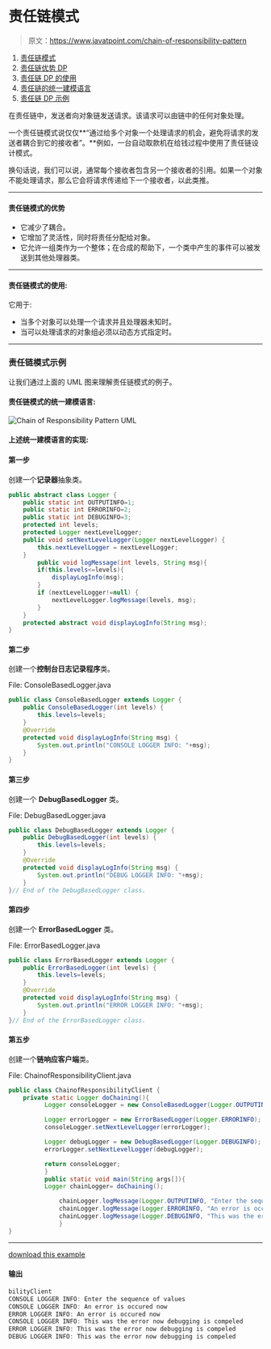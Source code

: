 # 责任链模式

> 原文：<https://www.javatpoint.com/chain-of-responsibility-pattern>

1.  [责任链模式](#)
2.  [责任链优势 DP](#adv)
3.  [责任链 DP 的使用](#usage)
4.  [责任链的统一建模语言](#uml)
5.  [责任链 DP 示例](#ex)

在责任链中，发送者向对象链发送请求。该请求可以由链中的任何对象处理。

一个责任链模式说仅仅**“通过给多个对象一个处理请求的机会，避免将请求的发送者耦合到它的接收者”。**例如，一台自动取款机在给钱过程中使用了责任链设计模式。

换句话说，我们可以说，通常每个接收者包含另一个接收者的引用。如果一个对象不能处理请求，那么它会将请求传递给下一个接收者，以此类推。

* * *

#### 责任链模式的优势

*   它减少了耦合。
*   它增加了灵活性，同时将责任分配给对象。
*   它允许一组类作为一个整体；在合成的帮助下，一个类中产生的事件可以被发送到其他处理器类。

* * *

#### 责任链模式的使用:

它用于:

*   当多个对象可以处理一个请求并且处理器未知时。
*   当可以处理请求的对象组必须以动态方式指定时。

* * *

### 责任链模式示例

让我们通过上面的 UML 图来理解责任链模式的例子。

#### 责任链模式的统一建模语言:

![Chain of Responsibility Pattern UML](../img/1b7a97c13528a530b36247bb9aee69fd.png)

#### 上述统一建模语言的实现:

#### 第一步

创建一个**记录器**抽象类。

```java
public abstract class Logger {
	public static int OUTPUTINFO=1;
	public static int ERRORINFO=2;
	public static int DEBUGINFO=3;
	protected int levels;
	protected Logger nextLevelLogger;
	public void setNextLevelLogger(Logger nextLevelLogger) {
		this.nextLevelLogger = nextLevelLogger;
	}
        public void logMessage(int levels, String msg){
		if(this.levels<=levels){
			displayLogInfo(msg);
		}
		if (nextLevelLogger!=null) {
			nextLevelLogger.logMessage(levels, msg);
		}
	}
	protected abstract void displayLogInfo(String msg);
}

```

#### 第二步

创建一个**控制台日志记录程序**类。

File: ConsoleBasedLogger.java

```java
public class ConsoleBasedLogger extends Logger {
	public ConsoleBasedLogger(int levels) {
		this.levels=levels;
	}
	@Override
	protected void displayLogInfo(String msg) {
		System.out.println("CONSOLE LOGGER INFO: "+msg);
	}
}

```

#### 第三步

创建一个 **DebugBasedLogger** 类。

File: DebugBasedLogger.java

```java
public class DebugBasedLogger extends Logger {
	public DebugBasedLogger(int levels) {
		this.levels=levels;
	}
	@Override
	protected void displayLogInfo(String msg) {
		System.out.println("DEBUG LOGGER INFO: "+msg);
	}
}// End of the DebugBasedLogger class.

```

#### 第四步

创建一个 **ErrorBasedLogger** 类。

File: ErrorBasedLogger.java

```java
public class ErrorBasedLogger extends Logger {
	public ErrorBasedLogger(int levels) {
		this.levels=levels;
	}
	@Override
	protected void displayLogInfo(String msg) {
		System.out.println("ERROR LOGGER INFO: "+msg);
	}
}// End of the ErrorBasedLogger class.

```

#### 第五步

创建一个**链响应客户端**类。

File: ChainofResponsibilityClient.java

```java
public class ChainofResponsibilityClient {
	private static Logger doChaining(){
	      Logger consoleLogger = new ConsoleBasedLogger(Logger.OUTPUTINFO);

	      Logger errorLogger = new ErrorBasedLogger(Logger.ERRORINFO);
	      consoleLogger.setNextLevelLogger(errorLogger);

	      Logger debugLogger = new DebugBasedLogger(Logger.DEBUGINFO);
	      errorLogger.setNextLevelLogger(debugLogger);

	      return consoleLogger;	
	      }
	      public static void main(String args[]){
	      Logger chainLogger= doChaining();

              chainLogger.logMessage(Logger.OUTPUTINFO, "Enter the sequence of values ");
              chainLogger.logMessage(Logger.ERRORINFO, "An error is occured now");
              chainLogger.logMessage(Logger.DEBUGINFO, "This was the error now debugging is compeled");
              }
}

```

* * *

[download this example](designpattern/designpatternexample/chainofresponsibility.zip)

#### 输出

```java
bilityClient
CONSOLE LOGGER INFO: Enter the sequence of values
CONSOLE LOGGER INFO: An error is occured now
ERROR LOGGER INFO: An error is occured now
CONSOLE LOGGER INFO: This was the error now debugging is compeled
ERROR LOGGER INFO: This was the error now debugging is compeled
DEBUG LOGGER INFO: This was the error now debugging is compeled

```